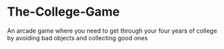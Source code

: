 # The-College-Game
An arcade game where you need to get through your four years of college by avoiding bad objects and collecting good ones
